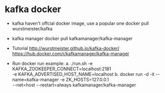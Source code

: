 # kafka docker

* kafka haven't offcial docker image, use a popular one
    docker pull wurstmeister/kafka

* kafka manager
    docker pull kafkamanager/kafka-manager
    
* Tutorial
    http://wurstmeister.github.io/kafka-docker/
    https://hub.docker.com/r/kafkamanager/kafka-manager

* Run docker
    run example:
    a. ./run.sh -e KAFKA_ZOOKEEPER_CONNECT=localhost:2181 \
                -e KAFKA_ADVERTISED_HOST_NAME=localhost
    b. docker run -d -it --name=kafka-manager -e ZK_HOSTS=127.0.0.1 \
        --net=host --restart=always kafkamanager/kafka-manager
